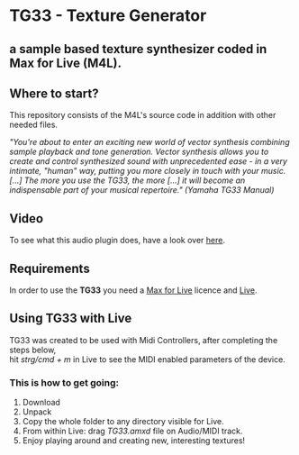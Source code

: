 # TG33 - Texture Generator 
## a sample based texture synthesizer coded in Max for Live (M4L). <br />

## Where to start?

This repository consists of the M4L's source code in addition with other needed files. <br />

*"You're about to enter an exciting new world of vector synthesis combining sample playback and tone generation. Vector synthesis allows you to create and control synthesized sound with unprecedented ease - in a very intimate, "human" way, putting you more closely in touch with your music. [...] The more you use the TG33, the more [...] it will become an indispensable part of your musical repertoire."*  *(Yamaha TG33 Manual)* <br />

## Video

To see what this audio plugin does, have a look over [here](https://youtu.be/azWQjQDmVE0?t=30).

## Requirements

In order to use the **TG33** you need a [Max for Live](https://www.ableton.com/de/live/max-for-live/) licence and [Live](https://www.ableton.com/de/live/).

## Using TG33 with Live

TG33 was created to be used with Midi Controllers, after completing the steps below,<br /> 
hit *strg/cmd + m* in Live to see the MIDI enabled parameters of the device.

### This is how to get going:
1. Download
2. Unpack
3. Copy the whole folder to any directory visible for Live.
4. From within Live: drag *TG33.amxd* file on Audio/MIDI track.
5. Enjoy playing around and creating new, interesting textures!
